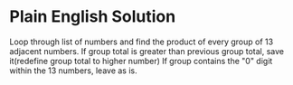 # Plain English Solution
 Loop through list of numbers and find the product of every group of 13 adjacent numbers.
 If group total is greater than previous group total, save it(redefine group total to higher number)
 If group contains the "0" digit within the 13 numbers, leave as is.